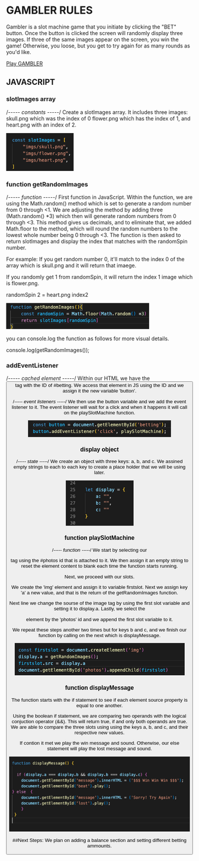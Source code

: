 # GAMBLER RULES
Gambler is a slot machine game that you initiate by clicking the "BET" button. 
Once the button is clicked the screen will randomly display three images. 
If three of the same images appear on the screen, you win the game! Otherwise, you loose, but you get to try again for as many rounds as you'd like. 

<a href="https://migdelina17.github.io/GAMBLER/"> Play GAMBLER</a>

## JAVASCRIPT 

### slotImages array
/*----- constants -----*/
Create a slotImages array. It includes three images: skull.png which was the index of 0
flower.png which has the index of 1,
and heart.png with an index of 2.

![slotImages Array](READMEIMGS/slotImages.array.png)

### function getRandomImages
/*----- function -----*/
First function in JavaScript. Within the function, we are using the Math.random() method which is set to generate a random number from 0 through <1. We are adjusting the method by adding three (Math.random() *3) which then will generate random numbers from 0 through <3. This method gives us decimals, and to eliminate that, we added Math.floor to the method, which will round the random numbers to the lowest whole number being 0 through <3. 
The function is then asked to return slotImages and display the index that matches with the randomSpin number. 

For example: 
If you get random number 0, it'll match to the index 0 of the array which is skull.png and it will return that imaege.

If you randomly get 1 from randomSpin, it will return the index 1 image which is flower.png. 

randomSpin 2 = heart.png index2

![getRandomImages](READMEIMGS/getRandomImages.png)

you can console.log the function as follows for more visual details. 

console.log(getRandomImages()); 

### addEventListener
 /*----- cached element -----*/
Within our HTML we have the <button> tag with the ID of #betting. We access that element in JS using the ID and we assign it the new variable 'button'. 

/*----- event listeners -----*/
We then use the button variable and we add the event listener to it. The event listener will wait for a click and when it happens it will call on the playSlotMachine function. 

![event listener](READMEIMGS/eventlistener.png)

### display object
/*----- state -----*/
We create an object with three keys: a, b, and c. We assined empty strings to each to each key to create a place holder that we will be using later.

![Display Object](READMEIMGS/display-object.png)

### function playSlotMachine
 /*----- function -----*/
We start by selecting our <main> tag using the #photos id that is attached to it. We then assign it an empty string to reset the element content to blank each time the function starts running. 

Next, we proceed with our slots. 

We create the 'img' element and assign it to variable firstslot. Next we assign key 'a' a new value, and that is the return of the getRandomImages function. 

Next line we change the sourse of the image tag by using the first slot variable and setting it to display.a.
Lastly, we select the <main> element by the 'photos' id and we append the first slot variable to it. 

We repeat these steps another two times but for keys b and c, and we finish our function by calling on the next which is displayMessage. 

![Create and assign img element](READMEIMGS/img-element.png)

### function displayMessage 
The function starts with the if statement to see if each element source property is equal to one another. 

Using the boolean if statement, we are comparing two operands with the logical conjuction operator (&&). This will return true, if and only both operands are true. 
We are able to compare the three slots using  using the keys a, b, and c, and their respective new values.
 
 If contion it met we play the win message and sound. Otherwise, our else statement will play the lost message and sound. 

![function displayMessage](READMEIMGS/displayMessage.png)


##Next Steps: 
We plan on adding a balance section and setting different betting ammounts. 





    

